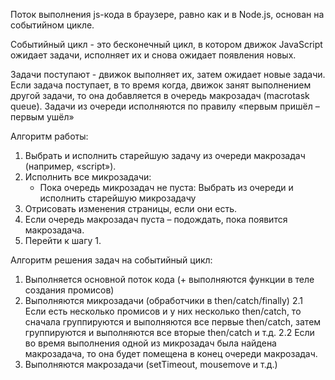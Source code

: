 Поток выполнения js-кода в браузере, равно как и в Node.js, основан на событийном цикле.

Событийный цикл - это бесконечный цикл, в котором движок JavaScript ожидает задачи, исполняет их и снова ожидает появления новых.

Задачи поступают - движок выполняет их, затем ожидает новые задачи. Если задача поступает, в то время когда, движок занят выполнением другой задачи, то она добавляется в очередь макрозадач (macrotask queue). Задачи из очереди исполняются по правилу «первым пришёл – первым ушёл»

Алгоритм работы:
1. Выбрать и исполнить старейшую задачу из очереди макрозадач (например, «script»).
2. Исполнить все микрозадачи:
	- Пока очередь микрозадач не пуста: Выбрать из очереди и исполнить старейшую микрозадачу
3. Отрисовать изменения страницы, если они есть.
4. Если очередь макрозадач пуста – подождать, пока появится макрозадача.
5. Перейти к шагу 1.

Алгоритм решения задач на событийный цикл:
1. Выполняется основной поток кода (+ выполняются функции в теле создания промисов)
2. Выполняются микрозадачи (обработчики в then/catch/finally)
	2.1  Если есть несколько промисов и у них несколько then/catch, то сначала группируются и выполняются все первые then/catch, затем группируются и выполняются все вторые then/catch и т.д.
	2.2  Если во время выполнения одной из микрозадач была найдена макрозадача, то она будет помещена в конец очереди макрозадач.
3. Выполняются макрозадачи (setTimeout, mousemove и т.д.)
